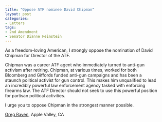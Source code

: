```yaml
---
title: "Oppose ATF nominee David Chipman"
layout: post
categories:
- Letters
tags:
- 2nd Amendment
- Senator Dianne Feinstein
---
```


As a freedom-loving American, I strongly oppose the nomination of David Chipman for Director of the ATF.

Chipman was a career ATF agent who immediately turned to anti-gun activism after retiring. Chipman, at various times, worked for both Bloomberg and Giffords funded anti-gun campaigns and has been a staunch political activist for gun control. This makes him unqualified to lead an incredibly powerful law enforcement agency tasked with enforcing firearms law. The ATF Director should not seek to use this powerful position for partisan political activities.

I urge you to oppose Chipman in the strongest manner possible.

[Greg Raven](https://www.gregraven.org/), Apple Valley, CA